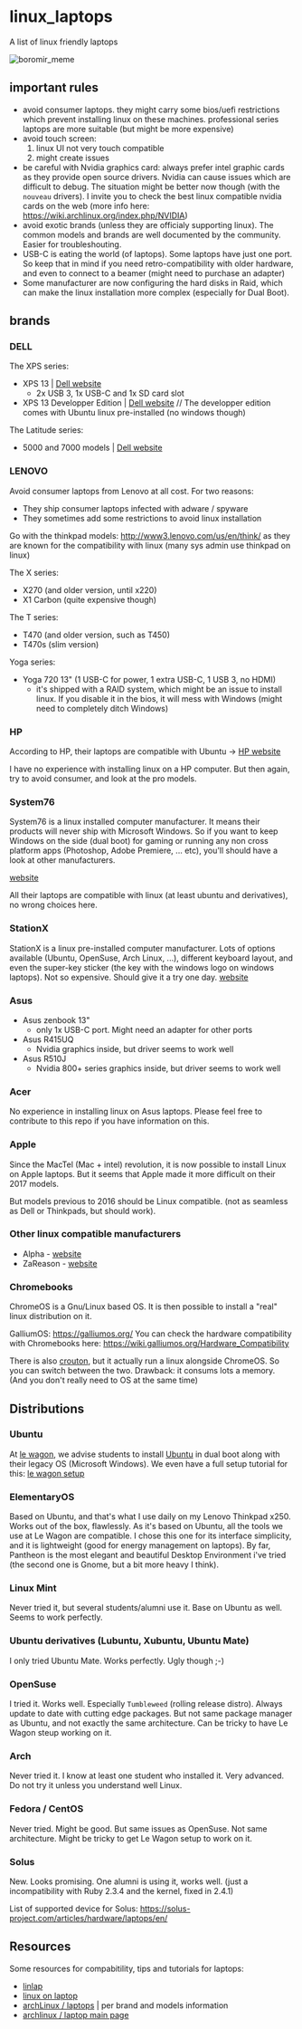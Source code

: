 # linux_laptops

A list of linux friendly laptops

![boromir_meme](https://i.imgflip.com/18xlvc.jpg)

## important rules
- avoid consumer laptops. they might carry some bios/uefi restrictions which prevent installing linux on these machines. professional series laptops are more suitable (but might be more expensive)
- avoid touch screen:
  1. linux UI not very touch compatible
  2. might create issues
- be careful with Nvidia graphics card: always prefer intel graphic cards as they provide open source drivers. Nvidia can cause issues which are difficult to debug. The situation might be better now though (with the `nouveau` drivers). I invite you to check the best linux compatible nvidia cards on the web (more info here: https://wiki.archlinux.org/index.php/NVIDIA)
- avoid exotic brands (unless they are officialy supporting linux). The common models and brands are well documented by the community. Easier for troubleshouting.
- USB-C is eating the world (of laptops). Some laptops have just one port. So keep that in mind if you need retro-compatibility with older hardware, and even to connect to a beamer (might need to purchase an adapter)
- Some manufacturer are now configuring the hard disks in Raid, which can make the linux installation more complex (especially for Dual Boot).

## brands

### DELL

The XPS series:
- XPS 13 | [Dell website](http://www.dell.com/en-us/work/shop/dell-laptops-and-notebooks/xps-13/spd/xps-13-9360-laptop)
  *  2x USB 3, 1x USB-C and 1x SD card slot
- XPS 13 Developper Edition | [Dell website](http://www.dell.com/en-us/shop/cty/pdp/spd/xps-13-linux)
  // The developper edition comes with Ubuntu linux pre-installed (no windows though)

The Latitude series:
- 5000 and 7000 models | [Dell website](http://www.dell.com/en-us/work/shop/dell-laptops-and-notebooks/sf/latitude-laptops)

### LENOVO

Avoid consumer laptops from Lenovo at all cost. For two reasons:
- They ship consumer laptops infected with adware / spyware
- They sometimes add some restrictions to avoid linux installation

Go with the thinkpad models: http://www3.lenovo.com/us/en/think/
as they are known for the compatibility with linux (many sys admin use thinkpad on linux)

The X series:
- X270 (and older version, until x220)
- X1 Carbon (quite expensive though)

The T series:
- T470 (and older version, such as T450)
- T470s (slim version)

Yoga series:
- Yoga 720 13" (1 USB-C for power, 1 extra USB-C, 1 USB 3, no HDMI)
  * it's shipped with a RAID system, which might be an issue to install linux. If you disable it in the bios, it will mess with Windows (might need to completely ditch Windows)

### HP

According to HP, their laptops are compatible with Ubuntu -> [HP website](http://www8.hp.com/us/en/campaigns/ubuntu/index.html)

I have no experience with installing linux on a HP computer. But then again, try to avoid consumer, and look at the pro models.

### System76

System76 is a linux installed computer manufacturer. It means their products will never ship with Microsoft Windows.
So if you want to keep Windows on the side (dual boot) for gaming or running any non cross platform apps (Photoshop, Adobe Premiere, ... etc), you'll should have a look at other manufacturers.

[website](https://system76.com/laptops)

All their laptops are compatible with linux (at least ubuntu and derivatives), no wrong choices here.

### StationX

StationX is a linux pre-installed computer manufacturer. Lots of options available (Ubuntu, OpenSuse, Arch Linux, ...), different keyboard layout, and even the super-key sticker (the key with the windows logo on windows laptops).
Not so expensive. Should give it a try one day.
[website](https://stationx.rocks/)

### Asus

  - Asus zenbook 13"
    * only 1x USB-C port. Might need an adapter for other ports
  - Asus R415UQ
    * Nvidia graphics inside, but driver seems to work well
  - Asus R510J
    * Nvidia 800+ series graphics inside, but driver seems to work well

### Acer

No experience in installing linux on Asus laptops.
Please feel free to contribute to this repo if you have information on this.

### Apple

Since the MacTel (Mac + intel) revolution, it is now possible to install Linux on Apple laptops.
But it seems that Apple made it more difficult on their 2017 models.

But models previous to 2016 should be Linux compatible. (not as seamless as Dell or Thinkpads, but should work).

### Other linux compatible manufacturers

- Alpha - [website](https://alpha.store/product/litebook-laptop/)
- ZaReason - [website](https://zareason.com/Laptops/)

### Chromebooks

ChromeOS is a Gnu/Linux based OS.
It is then possible to install a "real" linux distribution on it.

GalliumOS: https://galliumos.org/
You can check the hardware compatibility with Chromebooks here: https://wiki.galliumos.org/Hardware_Compatibility

There is also [crouton](https://github.com/dnschneid/crouton), but it actually run a linux alongside ChromeOS. So you can switch between the two. Drawback: it consums lots a memory. (And you don't really need to OS at the same time)

## Distributions

### Ubuntu
At [le wagon](https://www.lewagon.com), we advise students to install [Ubuntu](https://www.ubuntu.com/) in dual boot along with their legacy OS (Microsoft Windows). We even have a full setup tutorial for this: [le wagon setup](https://github.com/lewagon/setup)

### ElementaryOS
Based on Ubuntu, and that's what I use daily on my Lenovo Thinkpad x250. Works out of the box, flawlessly.
As it's based on Ubuntu, all the tools we use at Le Wagon are compatible.
I chose this one for its interface simplicity, and it is lightweight (good for energy management on laptops).
By far, Pantheon is the most elegant and beautiful Desktop Environment i've tried (the second one is Gnome, but a bit more heavy I think).

### Linux Mint
Never tried it, but several students/alumni use it. Base on Ubuntu as well. Seems to work perfectly.

### Ubuntu derivatives (Lubuntu, Xubuntu, Ubuntu Mate)
I only tried Ubuntu Mate. Works perfectly. Ugly though ;-)

### OpenSuse
I tried it. Works well. Especially `Tumbleweed` (rolling release distro). Always update to date with cutting edge packages.
But not same package manager as Ubuntu, and not exactly the same architecture. Can be tricky to have Le Wagon steup working on it.

### Arch
Never tried it. I know at least one student who installed it. Very advanced. Do not try it unless you understand well Linux.

### Fedora / CentOS
Never tried. Might be good. But same issues as OpenSuse. Not same architecture. Might be tricky to get Le Wagon setup to work on it.

### Solus
New. Looks promising.
One alumni is using it, works well.
(just a incompatibility with Ruby 2.3.4 and the kernel, fixed in 2.4.1)

List of supported device for Solus: https://solus-project.com/articles/hardware/laptops/en/

## Resources

Some resources for compabitility, tips and tutorials for laptops:
- [linlap](http://www.linlap.com/)
- [linux on laptop](http://www.linux-on-laptops.com/)
- [archLinux / laptops](https://wiki.archlinux.org/index.php/Category:Laptops) | per brand and models information
- [archlinux / laptop main page](https://wiki.archlinux.org/index.php/laptop)

